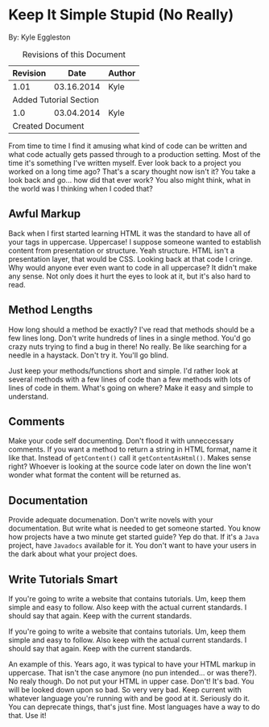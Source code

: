 Keep It Simple Stupid (No Really)
=================================

By: Kyle Eggleston

<table class="revision" width="100%">
  <caption>Revisions of this Document</caption>
  <thead>
    <tr>
      <th>Revision</th>
      <th>Date</th>
      <th>Author</th>
    </tr>
  </thead>
  <tbody>
    <tr>
      <td>1.01</td>
      <td>03.16.2014</td>
      <td>Kyle</td>
    </tr>
    <tr>
      <td colspan="3">Added Tutorial Section</td>
    </tr>
    <tr>
      <td>1.0</td>
      <td>03.04.2014</td>
      <td>Kyle</td>
    </tr>
    <tr>
      <td colspan="3">Created Document</td>
    </tr>
  </tbody>
</table>

From time to time I find it amusing what kind of code can be written and what code actually gets passed through to a production setting. Most of the time it's something I've written myself. Ever look back to a project you worked on a long time ago? That's a scary thought now isn't it? You take a look back and go... how did that ever work? You also might think, what in the world was I thinking when I coded that?

## Awful Markup

Back when I first started learning HTML it was the standard to have all of your tags in uppercase. Uppercase! I suppose someone wanted to establish content from presentation or structure. Yeah structure. HTML isn't a presentation layer, that would be CSS. Looking back at that code I cringe. Why would anyone ever even want to code in all uppercase? It didn't make any sense. Not only does it hurt the eyes to look at it, but it's also hard to read.

## Method Lengths

How long should a method be exactly? I've read that methods should be a few lines long. Don't write hundreds of lines in a single method. You'd go crazy nuts trying to find a bug in there! No really. Be like searching for a needle in a haystack. Don't try it. You'll go blind.

Just keep your methods/functions short and simple. I'd rather look at several methods with a few lines of code than a few methods with lots of lines of code in them. What's going on where? Make it easy and simple to understand.


## Comments

Make your code self documenting. Don't flood it with unneccessary comments. If you want a method to return a string in HTML format, name it like that. Instead of `getContent()` call it `getContentAsHtml()`. Makes sense right? Whoever is looking at the source code later on down the line won't wonder what format the content will be returned as.

## Documentation

Provide adequate documenation. Don't write novels with your documentation. But write what is needed to get someone started. You know how projects have a two minute get started guide? Yep do that. If it's a <code>Java</code> project, have `Javadocs` available for it. You don't want to have your users in the dark about what your project does.

## Write Tutorials Smart

If you're going to write a website that contains tutorials. Um, keep them simple and easy to follow. Also keep with the actual current standards. I should say that again. Keep with the current standards.

If you're going to write a website that contains tutorials. Um, keep them simple and easy to follow. Also keep with the actual current standards. I should say that again. Keep with the current standards.

An example of this. Years ago, it was typical to have your HTML markup in uppercase. That isn't the case anymore (no pun intended... or was there?). No realy though. Do not put your HTML in upper case. Don't! It's bad. You will be looked down upon so bad. So very very bad. Keep current with whatever language you're running with and be good at it. Seriously do it. You can deprecate things, that's just fine. Most languages have a way to do that. Use it!